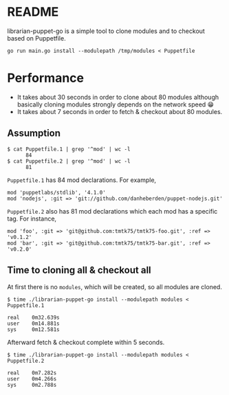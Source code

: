 # README
librarian-puppet-go is a simple tool to clone modules and to checkout based on Puppetfile.

```
go run main.go install --modulepath /tmp/modules < Puppetfile
```

# Performance
* It takes about 30 seconds in order to clone about 80 modules
  although basically cloning modules strongly depends on the network speed :grin:
* It takes about 7 seconds in order to fetch & checkout about 80 modules.

## Assumption
```
$ cat Puppetfile.1 | grep '^mod' | wc -l
      84
$ cat Puppetfile.2 | grep '^mod' | wc -l
      81
```
`Puppetfile.1` has 84 mod declarations.
For example,
```
mod 'puppetlabs/stdlib', '4.1.0'
mod 'nodejs', :git => 'git://github.com/danheberden/puppet-nodejs.git'
```

`Puppetfile.2` also has 81 mod declarations which each mod has a specific tag.
For instance,
```
mod 'foo', :git => 'git@github.com:tmtk75/tmtk75-foo.git', :ref => 'v0.1.2'
mod 'bar', :git => 'git@github.com:tmtk75/tmtk75-bar.git', :ref => 'v0.2.0'
```

## Time to cloning all & checkout all
At first there is no `modules`, which will be created,
so all modules are cloned.
```
$ time ./librarian-puppet-go install --modulepath modules < Puppetfile.1

real    0m32.639s
user    0m14.881s
sys     0m12.581s
```
Afterward fetch & checkout complete within 5 seconds.
```
$ time ./librarian-puppet-go install --modulepath modules < Puppetfile.2

real    0m7.282s
user    0m4.266s
sys     0m2.788s
```
